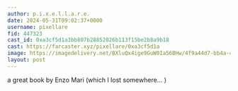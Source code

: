 ```yaml
---
author: p.i.x.e.l.l.a.r.e.
date: 2024-05-31T09:02:37+0000
username: pixellare
fid: 447323
cast_id: 0xa3cf5d1a3bb807b28852026b113f15be2b8a9b18
cast: https://farcaster.xyz/pixellare/0xa3cf5d1a
image: https://imagedelivery.net/BXluQx4ige9GuW0Ia56BHw/4f9a44d7-bb4a-4373-9a5d-00d67b61fc00/original
layout: post
---
```


a great book by Enzo Mari
(which I lost somewhere... )

<img src='https://imagedelivery.net/BXluQx4ige9GuW0Ia56BHw/4f9a44d7-bb4a-4373-9a5d-00d67b61fc00/original' alt='' referrerpolicy='no-referrer'/>
<img src='https://imagedelivery.net/BXluQx4ige9GuW0Ia56BHw/defe8e20-bc0b-4824-f532-57ac191f9300/original' alt='' referrerpolicy='no-referrer'/>
